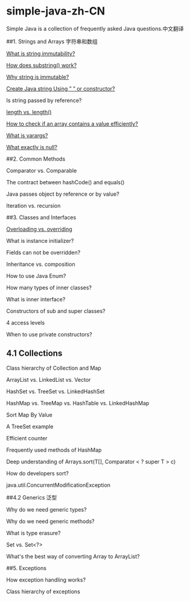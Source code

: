 # simple-java-zh-CN
Simple Java is a collection of frequently asked Java questions.中文翻译

##1. Strings and Arrays 字符串和数组

[What is string immutability?](https://github.com/Yixiaohan/simple-java-zh-CN/blob/master/content/Diagram%20to%20show%20Java%20String%E2%80%99s%20Immutability.md)

[How does substring() work?](https://github.com/Yixiaohan/simple-java-zh-CN/blob/master/content/The%20substring()%20Method%20in%20JDK%206%20and%20JDK%207.md)

[Why string is immutable?](https://github.com/Yixiaohan/simple-java-zh-CN/blob/master/content/Why%20string%20is%20immutable%20.md)

[Create Java string Using ” ” or constructor?](https://github.com/Yixiaohan/simple-java-zh-CN/blob/master/content/Create%20Java%20String%20Using%20%E2%80%9D%20%E2%80%9D%20or%20Constructor%3F.md)

Is string passed by reference?

[length vs. length()](https://github.com/Yixiaohan/simple-java-zh-CN/blob/master/content/Start%20from%20length%20%26%20length()%20in%20Java.md)

[How to check if an array contains a value efficiently?](https://github.com/Yixiaohan/simple-java-zh-CN/blob/master/content/How%20to%20Check%20if%20an%20Array%20Contains%20a%20Value%20in%20Java%20Efficiently%3F.md)

[What is varargs?](https://github.com/Yixiaohan/simple-java-zh-CN/blob/master/content/Java%20Varargs%20Examples%20Java.md)

[What exactly is null?](https://github.com/Yixiaohan/simple-java-zh-CN/blob/master/content/What%20exactly%20is%20null%20in%20Java%3F.md)

##2. Common Methods

Comparator vs. Comparable

The contract between hashCode() and equals()

Java passes object by reference or by value?

Iteration vs. recursion

##3. Classes and Interfaces

[Overloading vs. overriding](https://github.com/Yixiaohan/simple-java-zh-CN/blob/master/content/Overriding%20vs.%20Overloading%20in%20Java.md)

What is instance initializer?

Fields can not be overridden?

Inheritance vs. composition

How to use Java Enum?

How many types of inner classes?

What is inner interface?

Constructors of sub and super classes?

4 access levels

When to use private constructors?

## 4.1 Collections

Class hierarchy of Collection and Map

ArrayList vs. LinkedList vs. Vector

HashSet vs. TreeSet vs. LinkedHashSet

HashMap vs. TreeMap vs. HashTable vs. LinkedHashMap

Sort Map By Value

A TreeSet example

Efficient counter

Frequently used methods of HashMap

Deep understanding of Arrays.sort(T[], Comparator < ? super T > c)

How do developers sort?

java.util.ConcurrentModificationException

##4.2 Generics 泛型

Why do we need generic types?

Why do we need generic methods?

What is type erasure?

Set vs. Set<?>

What's the best way of converting Array to ArrayList?

##5. Exceptions

How exception handling works?

Class hierarchy of exceptions



